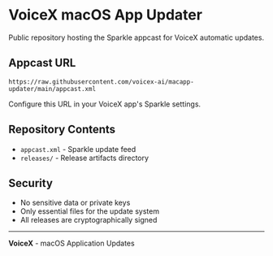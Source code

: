 # VoiceX macOS App Updater

Public repository hosting the Sparkle appcast for VoiceX automatic updates.

## Appcast URL

```
https://raw.githubusercontent.com/voicex-ai/macapp-updater/main/appcast.xml
```

Configure this URL in your VoiceX app's Sparkle settings.

## Repository Contents

- `appcast.xml` - Sparkle update feed
- `releases/` - Release artifacts directory

## Security

- No sensitive data or private keys
- Only essential files for the update system
- All releases are cryptographically signed

---

**VoiceX** - macOS Application Updates